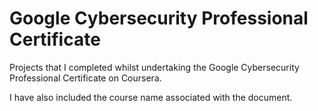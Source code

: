 # Google Cybersecurity Professional Certificate
Projects that I completed whilst undertaking the Google Cybersecurity Professional Certificate on Coursera. 
<p>I have also included the course name associated with the document.</p>


